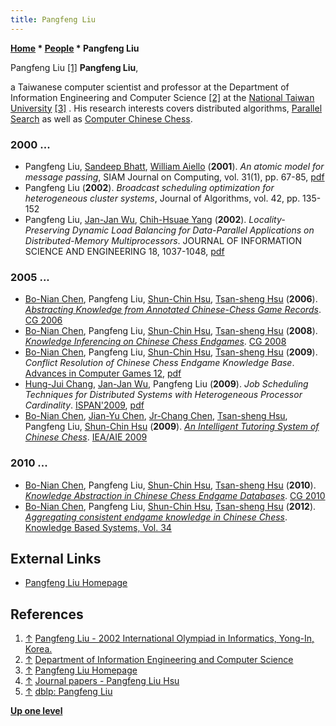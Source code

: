 ```yaml
---
title: Pangfeng Liu
---
```

**[Home](Home "Home") \* [People](People "People") \* Pangfeng Liu**



 [](http://www.csie.ntu.edu.tw/~pangfeng/images/2002%20IOI/page_01.htm) Pangfeng Liu <a id="cite-note-1" href="#cite-ref-1">[1]</a> 
**Pangfeng Liu**,  

a Taiwanese computer scientist and professor at the Department of Information Engineering and Computer Science <a id="cite-note-2" href="#cite-ref-2">[2]</a> at the [National Taiwan University](National_Taiwan_University "National Taiwan University") <a id="cite-note-3" href="#cite-ref-3">[3]</a> . His research interests covers distributed algorithms, [Parallel Search](Parallel_Search "Parallel Search") as well as [Computer Chinese Chess](Chinese_Chess "Chinese Chess"). 



### 2000 ...


* Pangfeng Liu, [Sandeep Bhatt](http://www.cs.cmu.edu/~svc/talks/20061206-bhatt.html), [William Aiello](http://www.informatik.uni-trier.de/~ley/db/indices/a-tree/a/Aiello:William.html) (**2001**). *An atomic model for message passing*, SIAM Journal on Computing, vol. 31(1), pp. 67-85, [pdf](http://www.csie.ntu.edu.tw/~pangfeng/papers/SIAM%20atomic%20model.pdf)
* Pangfeng Liu (**2002**). *Broadcast scheduling optimization for heterogeneous cluster systems*, Journal of Algorithms, vol. 42, pp. 135-152
* Pangfeng Liu, [Jan-Jan Wu](index.php?title=Jan-Jan_Wu&action=edit&redlink=1 "Jan-Jan Wu (page does not exist)"), [Chih-Hsuae Yang](index.php?title=Chih-Hsuae_Yang&action=edit&redlink=1 "Chih-Hsuae Yang (page does not exist)") (**2002**). *Locality-Preserving Dynamic Load Balancing for Data-Parallel Applications on Distributed-Memory Multiprocessors*. JOURNAL OF INFORMATION SCIENCE AND ENGINEERING 18, 1037-1048, [pdf](http://www.csie.ntu.edu.tw/~pangfeng/papers/JISE%20WBRT.pdf)


### 2005 ...


* [Bo-Nian Chen](Bo-Nian_Chen "Bo-Nian Chen"), Pangfeng Liu, [Shun-Chin Hsu](Shun-Chin_Hsu "Shun-Chin Hsu"), [Tsan-sheng Hsu](Tsan-sheng_Hsu "Tsan-sheng Hsu") (**2006**). *[Abstracting Knowledge from Annotated Chinese-Chess Game Records](http://link.springer.com/chapter/10.1007/978-3-540-75538-8_9)*. [CG 2006](CG_2006 "CG 2006")
* [Bo-Nian Chen](Bo-Nian_Chen "Bo-Nian Chen"), Pangfeng Liu, [Shun-Chin Hsu](Shun-Chin_Hsu "Shun-Chin Hsu"), [Tsan-sheng Hsu](Tsan-sheng_Hsu "Tsan-sheng Hsu") (**2008**). *[Knowledge Inferencing on Chinese Chess Endgames](http://link.springer.com/chapter/10.1007/978-3-540-87608-3_17)*. [CG 2008](CG_2008 "CG 2008")
* [Bo-Nian Chen](Bo-Nian_Chen "Bo-Nian Chen"), Pangfeng Liu, [Shun-Chin Hsu](Shun-Chin_Hsu "Shun-Chin Hsu"), [Tsan-sheng Hsu](Tsan-sheng_Hsu "Tsan-sheng Hsu") (**2009**). *Conflict Resolution of Chinese Chess Endgame Knowledge Base*. [Advances in Computer Games 12](Advances_in_Computer_Games_12 "Advances in Computer Games 12"), [pdf](http://ticc.uvt.nl/icga/acg12/proceedings/Contribution108.pdf)
* [Hung-Jui Chang](Hung-Jui_Chang "Hung-Jui Chang"), [Jan-Jan Wu](index.php?title=Jan-Jan_Wu&action=edit&redlink=1 "Jan-Jan Wu (page does not exist)"), Pangfeng Liu (**2009**). *Job Scheduling Techniques for Distributed Systems with Heterogeneous Processor Cardinality*. [ISPAN'2009](http://ispan2009.comm.ccu.edu.tw/), [pdf](http://www.iis.sinica.edu.tw/papers/wuj/9213-F.pdf)
* [Bo-Nian Chen](Bo-Nian_Chen "Bo-Nian Chen"), [Jian-Yu Chen](index.php?title=Jian-Yu_Chen&action=edit&redlink=1 "Jian-Yu Chen (page does not exist)"), [Jr-Chang Chen](Jr-Chang_Chen "Jr-Chang Chen"), [Tsan-sheng Hsu](Tsan-sheng_Hsu "Tsan-sheng Hsu"), Pangfeng Liu, [Shun-Chin Hsu](Shun-Chin_Hsu "Shun-Chin Hsu") (**2009**). *[An Intelligent Tutoring System of Chinese Chess](http://www.springerlink.com/content/4085558478885735/)*. [IEA/AIE 2009](http://www.informatik.uni-trier.de/~ley/db/conf/ieaaie/ieaaie2009.html#ChenCCHLH09)


### 2010 ...


* [Bo-Nian Chen](Bo-Nian_Chen "Bo-Nian Chen"), Pangfeng Liu, [Shun-Chin Hsu](Shun-Chin_Hsu "Shun-Chin Hsu"), [Tsan-sheng Hsu](Tsan-sheng_Hsu "Tsan-sheng Hsu") (**2010**). *[Knowledge Abstraction in Chinese Chess Endgame Databases](http://www.springerlink.com/content/6374711454584j73/)*. [CG 2010](CG_2010 "CG 2010")
* [Bo-Nian Chen](Bo-Nian_Chen "Bo-Nian Chen"), Pangfeng Liu, [Shun-Chin Hsu](Shun-Chin_Hsu "Shun-Chin Hsu"), [Tsan-sheng Hsu](Tsan-sheng_Hsu "Tsan-sheng Hsu") (**2012**). *[Aggregating consistent endgame knowledge in Chinese Chess](http://www.sciencedirect.com/science/article/pii/S0950705111002565)*. [Knowledge Based Systems, Vol. 34](http://www.informatik.uni-trier.de/~ley/db/journals/kbs/kbs34.html#ChenLHH12)


## External Links


* [Pangfeng Liu Homepage](http://www.csie.ntu.edu.tw/~pangfeng/)


## References


1. <a id="cite-ref-1" href="#cite-note-1">↑</a> [Pangfeng Liu - 2002 International Olympiad in Informatics, Yong-In, Korea.](http://www.csie.ntu.edu.tw/~pangfeng/gallery.htm)
2. <a id="cite-ref-2" href="#cite-note-2">↑</a> [Department of Information Engineering and Computer Science](http://www.csie.ntu.edu.tw/)
3. <a id="cite-ref-3" href="#cite-note-3">↑</a> [Pangfeng Liu Homepage](http://www.csie.ntu.edu.tw/~pangfeng/)
4. <a id="cite-ref-4" href="#cite-note-4">↑</a> [Journal papers - Pangfeng Liu Hsu](http://www.csie.ntu.edu.tw/~pangfeng/publication.php)
5. <a id="cite-ref-5" href="#cite-note-5">↑</a> [dblp: Pangfeng Liu](http://www.informatik.uni-trier.de/~ley/pers/hd/l/Liu:Pangfeng)

**[Up one level](People "People")**







 
